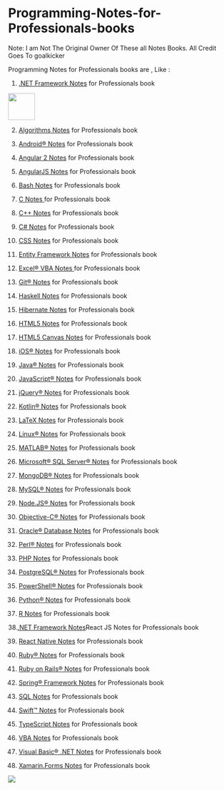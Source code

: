 # Programming-Notes-for-Professionals-books
Note: I am Not The Original Owner Of These all Notes Books. All Credit  Goes To goalkicker

Programming Notes for Professionals books are , Like :

1. [.NET Framework Notes](https://github.com/fagunti/Programming-Notes-for-Professionals-books/blob/main/DotNETFrameworkNotesForProfessionals.pdf) for Professionals book 
<img src="https://drive.google.com/file/d/1Dy9eNSufCrIzzyEnHuYme5b-mtuF0lQG/view?usp=sharing" style=" width:60px ; height:60px "  >

2. [Algorithms Notes](https://github.com/fagunti/Programming-Notes-for-Professionals-books/blob/main/AlgorithmsNotesForProfessionals.pdf) for Professionals book

3. [Android® Notes](https://github.com/fagunti/Programming-Notes-for-Professionals-books/blob/main/AndroidNotesForProfessionals.pdf) for Professionals book

4. [Angular 2 Notes](https://github.com/fagunti/Programming-Notes-for-Professionals-books/blob/main/Angular2NotesForProfessionals.pdf) for Professionals book

5. [AngularJS Notes](https://github.com/fagunti/Programming-Notes-for-Professionals-books/blob/main/AngularJSNotesForProfessionals.pdf) for Professionals book

6. [Bash Notes](https://github.com/fagunti/Programming-Notes-for-Professionals-books/blob/main/BashNotesForProfessionals.pdf) for Professionals book

7. [C Notes ](https://github.com/fagunti/Programming-Notes-for-Professionals-books/blob/main/CNotesForProfessionals.pdf)for Professionals book

8. [C++ Notes](https://github.com/fagunti/Programming-Notes-for-Professionals-books/blob/main/CPlusPlusNotesForProfessionals.pdf) for Professionals book

9. [C# Notes](https://github.com/fagunti/Programming-Notes-for-Professionals-books/blob/main/CSharpNotesForProfessionals.pdf) for Professionals book

10. [CSS Notes](https://github.com/fagunti/Programming-Notes-for-Professionals-books/blob/main/CSSNotesForProfessionals.pdf) for Professionals book

11. [Entity Framework Notes](https://github.com/fagunti/Programming-Notes-for-Professionals-books/blob/main/EntityFrameworkNotesForProfessionals.pdf) for Professionals book

12. [Excel® VBA Notes ](https://github.com/fagunti/Programming-Notes-for-Professionals-books/blob/main/ExcelVBANotesForProfessionals.pdf) for Professionals book

13. [Git® Notes](https://github.com/fagunti/Programming-Notes-for-Professionals-books/blob/main/GitNotesForProfessionals.pdf) for Professionals book

14. [Haskell Notes](https://github.com/fagunti/Programming-Notes-for-Professionals-books/blob/main/HaskellNotesForProfessionals.pdf) for Professionals book

15. [Hibernate Notes](https://github.com/fagunti/Programming-Notes-for-Professionals-books/blob/main/DotNETFrameworkNotesForProfessionals.pdf) for Professionals book

16. [HTML5 Notes](https://github.com/fagunti/Programming-Notes-for-Professionals-books/blob/main/HTML5NotesForProfessionals.pdf) for Professionals book

17. [HTML5 Canvas Notes](https://github.com/fagunti/Programming-Notes-for-Professionals-books/blob/main/HTML5CanvasNotesForProfessionals.pdf) for Professionals book

18. [iOS® Notes](https://github.com/fagunti/Programming-Notes-for-Professionals-books/blob/main/iOSNotesForProfessionals.pdf) for Professionals book

19. [Java® Notes](https://github.com/fagunti/Programming-Notes-for-Professionals-books/blob/main/JavaNotesForProfessionals.pdf) for Professionals book

20. [JavaScript® Notes](https://github.com/fagunti/Programming-Notes-for-Professionals-books/blob/main/JavaScriptNotesForProfessionals.pdf) for Professionals book

21. [jQuery® Notes](https://github.com/fagunti/Programming-Notes-for-Professionals-books/blob/main/jQueryNotesForProfessionals.pdf) for Professionals book

22. [Kotlin® Notes](https://github.com/fagunti/Programming-Notes-for-Professionals-books/blob/main/KotlinNotesForProfessionals.pdf) for Professionals book

23. [LaTeX Notes](https://github.com/fagunti/Programming-Notes-for-Professionals-books/blob/main/LaTeXNotesForProfessionals.pdf) for Professionals book

24. [Linux® Notes](https://github.com/fagunti/Programming-Notes-for-Professionals-books/blob/main/LinuxNotesForProfessionals.pdf) for Professionals book

25. [MATLAB® Notes](https://github.com/fagunti/Programming-Notes-for-Professionals-books/blob/main/MATLABNotesForProfessionals.pdf) for Professionals book

26. [Microsoft® SQL Server® Notes](https://github.com/fagunti/Programming-Notes-for-Professionals-books/blob/main/MicrosoftSQLServerNotesForProfessionals.pdf) for Professionals book

27. [MongoDB® Notes](https://github.com/fagunti/Programming-Notes-for-Professionals-books/blob/main/MongoDBNotesForProfessionals.pdf) for Professionals book

28. [MySQL® Notes](https://github.com/fagunti/Programming-Notes-for-Professionals-books/blob/main/MySQLNotesForProfessionals.pdf) for Professionals book

29. [Node.JS® Notes](https://github.com/fagunti/Programming-Notes-for-Professionals-books/blob/main/NodeJSNotesForProfessionals.pdf) for Professionals book

30. [Objective-C® Notes](https://github.com/fagunti/Programming-Notes-for-Professionals-books/blob/main/ObjectiveCNotesForProfessionals.pdf) for Professionals book

31. [Oracle® Database Notes](https://github.com/fagunti/Programming-Notes-for-Professionals-books/blob/main/OracleDatabaseNotesForProfessionals.pdf) for Professionals book

32. [Perl® Notes](https://github.com/fagunti/Programming-Notes-for-Professionals-books/blob/main/PerlNotesForProfessionals.pdf) for Professionals book

33. [PHP Notes](https://github.com/fagunti/Programming-Notes-for-Professionals-books/blob/main/PHPNotesForProfessionals.pdf) for Professionals book

34. [PostgreSQL® Notes](https://github.com/fagunti/Programming-Notes-for-Professionals-books/blob/main/PostgreSQLNotesForProfessionals.pdf) for Professionals book

35. [PowerShell® Notes](https://github.com/fagunti/Programming-Notes-for-Professionals-books/blob/main/PowerShellNotesForProfessionals.pdf) for Professionals book

36. [Python® Notes](https://github.com/fagunti/Programming-Notes-for-Professionals-books/blob/main/PythonNotesForProfessionals.pdf) for Professionals book

37. [R Notes](https://github.com/fagunti/Programming-Notes-for-Professionals-books/blob/main/RNotesForProfessionals.pdf) for Professionals book

38.[.NET Framework Notes](https://github.com/fagunti/Programming-Notes-for-Professionals-books/blob/main/DotNETFrameworkNotesForProfessionals.pdf)React JS Notes for Professionals book

39. [React Native Notes](https://github.com/fagunti/Programming-Notes-for-Professionals-books/blob/main/ReactNativeNotesForProfessionals.pdf) for Professionals book

40. [Ruby® Notes](https://github.com/fagunti/Programming-Notes-for-Professionals-books/blob/main/RubyNotesForProfessionals.pdf) for Professionals book

41. [Ruby on Rails® Notes](https://github.com/fagunti/Programming-Notes-for-Professionals-books/blob/main/RubyOnRailsNotesForProfessionals.pdf) for Professionals book

42. [Spring® Framework Notes](https://github.com/fagunti/Programming-Notes-for-Professionals-books/blob/main/DotNETFrameworkNotesForProfessionals.pdf) for Professionals book

43. [SQL Notes](https://github.com/fagunti/Programming-Notes-for-Professionals-books/blob/main/SQLNotesForProfessionals.pdf) for Professionals book

44. [Swift™ Notes](https://github.com/fagunti/Programming-Notes-for-Professionals-books/blob/main/SwiftNotesForProfessionals.pdf) for Professionals book

45. [TypeScript Notes](https://github.com/fagunti/Programming-Notes-for-Professionals-books/blob/main/TypeScriptNotesForProfessionals.pdf) for Professionals book

46. [VBA Notes](https://github.com/fagunti/Programming-Notes-for-Professionals-books/blob/main/VBANotesForProfessionals.pdf) for Professionals book

47. [Visual Basic® .NET Notes](https://github.com/fagunti/Programming-Notes-for-Professionals-books/blob/main/VisualBasic_NETNotesForProfessionals.pdf) for Professionals book

48. [Xamarin.Forms Notes](https://github.com/fagunti/Programming-Notes-for-Professionals-books/blob/main/iOSNotesForProfessionals.pdf) for Professionals book



<a href="https://www.buymeacoffee.com/fagun18"><img src="https://img.buymeacoffee.com/button-api/?text=Buy me a coffee&emoji=&slug=fagun18&button_colour=FFDD00&font_colour=000000&font_family=Cookie&outline_colour=000000&coffee_colour=ffffff" /></a>
